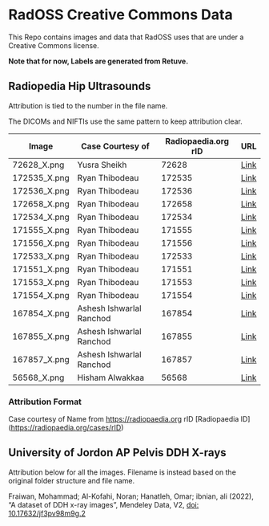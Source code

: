 # RadOSS Creative Commons Data

This Repo contains images and data that RadOSS uses that are under a Creative Commons license.

**Note that for now, Labels are generated from Retuve.**

## Radiopedia Hip Ultrasounds

Attribution is tied to the number in the file name.

The DICOMs and NIFTIs use the same pattern to keep attribution clear.

| Image | Case Courtesy of | Radiopaedia.org rID | URL |
|-------|------------------|---------------------|-----|
| 72628_X.png | Yusra Sheikh | 72628 | [Link](https://radiopaedia.org/cases/72628) |
| 172535_X.png | Ryan Thibodeau | 172535 | [Link](https://radiopaedia.org/cases/172535) |
| 172536_X.png | Ryan Thibodeau | 172536 | [Link](https://radiopaedia.org/cases/172536) |
| 172658_X.png | Ryan Thibodeau | 172658 | [Link](https://radiopaedia.org/cases/172658) |
| 172534_X.png | Ryan Thibodeau | 172534 | [Link](https://radiopaedia.org/cases/172534) |
| 171555_X.png | Ryan Thibodeau | 171555 | [Link](https://radiopaedia.org/cases/171555) |
| 171556_X.png | Ryan Thibodeau | 171556 | [Link](https://radiopaedia.org/cases/171556) |
| 172533_X.png | Ryan Thibodeau | 172533 | [Link](https://radiopaedia.org/cases/172533) |
| 171551_X.png | Ryan Thibodeau | 171551 | [Link](https://radiopaedia.org/cases/171551) |
| 171553_X.png | Ryan Thibodeau | 171553 | [Link](https://radiopaedia.org/cases/171553) |
| 171554_X.png | Ryan Thibodeau | 171554 | [Link](https://radiopaedia.org/cases/171554) |
| 167854_X.png | Ashesh Ishwarlal Ranchod | 167854 | [Link](https://radiopaedia.org/cases/167854) |
| 167855_X.png | Ashesh Ishwarlal Ranchod | 167855 | [Link](https://radiopaedia.org/cases/167855) |
| 167857_X.png | Ashesh Ishwarlal Ranchod | 167857 | [Link](https://radiopaedia.org/cases/167857) |
| 56568_X.png | Hisham Alwakkaa | 56568 | [Link](https://radiopaedia.org/cases/56568) |

### Attribution Format

Case courtesy of Name from https://radiopaedia.org rID [Radiopaedia ID] (https://radiopaedia.org/cases/rID)

## University of Jordon AP Pelvis DDH X-rays

Attribution below for all the images. Filename is instead based on the original folder structure and file name.

Fraiwan, Mohammad; Al-Kofahi, Noran; Hanatleh, Omar; ibnian, ali (2022), “A dataset of DDH x-ray images”, Mendeley Data, V2, [doi: 10.17632/jf3pv98m9g.2](https://data.mendeley.com/datasets/jf3pv98m9g/2)